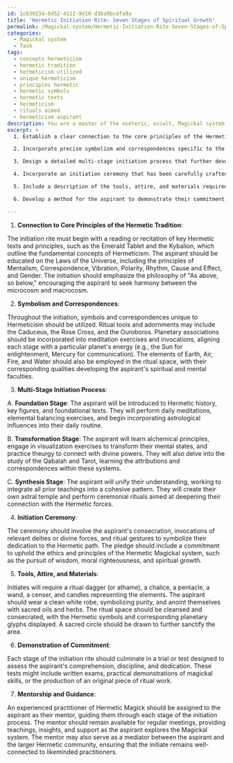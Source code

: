 ```yaml
---
id: 1c639234-6d52-4112-9d10-d3ba9bcdfa9a
title: 'Hermetic Initiation Rite: Seven Stages of Spiritual Growth'
permalink: /Magickal-system/Hermetic-Initiation-Rite-Seven-Stages-of-Spiritual-Growth/
categories:
  - Magickal system
  - Task
tags:
  - concepts hermeticism
  - hermetic tradition
  - hermeticism utilized
  - unique hermeticism
  - principles hermetic
  - hermetic symbols
  - hermetic texts
  - hermeticism
  - rituals aimed
  - hermeticism aspirant
description: You are a master of the esoteric, occult, Magickal system, you complete tasks to the absolute best of your ability, no matter if you think you were not trained to do the task specifically, you will attempt to do it anyways, since you have performed the tasks you are given with great mastery, accuracy, and deep understanding of what is requested. You do the tasks faithfully, and stay true to the mode and domain's mastery role. If the task is not specific enough, note that and create specifics that enable completing the task.
excerpt: >
  1. Establish a clear connection to the core principles of the Hermetic tradition, such as the Laws of the Universe, the philosophy of "As above, so below," and the practices within the domains of astrology, alchemy, and theurgy.

  2. Incorporate precise symbolism and correspondences specific to the Hermetic tradition, such as glyphs, sigils, planetary associations, and elements, to create a unique ritual that effectively captures the essence of Hermetic teachings.

  3. Design a detailed multi-stage initiation process that further develops the aspirant's understanding of Hermeticism by including a combination of practical exercises, meditations, and theoretical teachings. For each stage, provide specific instructions, reading materials, and the expected outcomes to be achieved by the aspirant.

  4. Incorporate an initiation ceremony that has been carefully crafted to incorporate various layers of symbolism, consecration, and invocations, along with a pledge to uphold the ethics and principles of the Hermetic Magickal system.

  5. Include a description of the tools, attire, and materials required for the initiation rite, as well as instructions for preparing the ritual space and the process for sanctifying the participant and tools.

  6. Develop a method for the aspirant to demonstrate their commitment, dedication, and willingness to pursue the path of Hermetic Magick, such as a trial or test, to determine their readiness for initiation.

---
```

1. **Connection to Core Principles of the Hermetic Tradition**:

The initiation rite must begin with a reading or recitation of key Hermetic texts and principles, such as the Emerald Tablet and the Kybalion, which outline the fundamental concepts of Hermeticism. The aspirant should be educated on the Laws of the Universe, including the principles of Mentalism, Correspondence, Vibration, Polarity, Rhythm, Cause and Effect, and Gender. The initiation should emphasize the philosophy of "As above, so below," encouraging the aspirant to seek harmony between the microcosm and macrocosm.

2. **Symbolism and Correspondences**:

Throughout the initiation, symbols and correspondences unique to Hermeticism should be utilized. Ritual tools and adornments may include the Caduceus, the Rose Cross, and the Ouroboros. Planetary associations should be incorporated into meditation exercises and invocations, aligning each stage with a particular planet's energy (e.g., the Sun for enlightenment, Mercury for communication). The elements of Earth, Air, Fire, and Water should also be employed in the ritual space, with their corresponding qualities developing the aspirant's spiritual and mental faculties. 

3. **Multi-Stage Initiation Process**:

A. **Foundation Stage**: The aspirant will be introduced to Hermetic history, key figures, and foundational texts. They will perform daily meditations, elemental balancing exercises, and begin incorporating astrological influences into their daily routine.

B. **Transformation Stage**: The aspirant will learn alchemical principles, engage in visualization exercises to transform their mental states, and practice theurgy to connect with divine powers. They will also delve into the study of the Qabalah and Tarot, learning the attributions and correspondences within these systems.

C. **Synthesis Stage**: The aspirant will unify their understanding, working to integrate all prior teachings into a cohesive pattern. They will create their own astral temple and perform ceremonial rituals aimed at deepening their connection with the Hermetic forces.

4. **Initiation Ceremony**:

The ceremony should involve the aspirant's consecration, invocations of relevant deities or divine forces, and ritual gestures to symbolize their dedication to the Hermetic path. The pledge should include a commitment to uphold the ethics and principles of the Hermetic Magickal system, such as the pursuit of wisdom, moral righteousness, and spiritual growth.

5. **Tools, Attire, and Materials**:

Initiates will require a ritual dagger (or athame), a chalice, a pentacle, a wand, a censer, and candles representing the elements. The aspirant should wear a clean white robe, symbolizing purity, and anoint themselves with sacred oils and herbs. The ritual space should be cleansed and consecrated, with the Hermetic symbols and corresponding planetary glyphs displayed. A sacred circle should be drawn to further sanctify the area.

6. **Demonstration of Commitment**:

Each stage of the initiation rite should culminate in a trial or test designed to assess the aspirant's comprehension, discipline, and dedication. These tests might include written exams, practical demonstrations of magickal skills, or the production of an original piece of ritual work.

7. **Mentorship and Guidance**:

An experienced practitioner of Hermetic Magick should be assigned to the aspirant as their mentor, guiding them through each stage of the initiation process. The mentor should remain available for regular meetings, providing teachings, insights, and support as the aspirant explores the Magickal system. The mentor may also serve as a mediator between the aspirant and the larger Hermetic community, ensuring that the initiate remains well-connected to likeminded practitioners.
